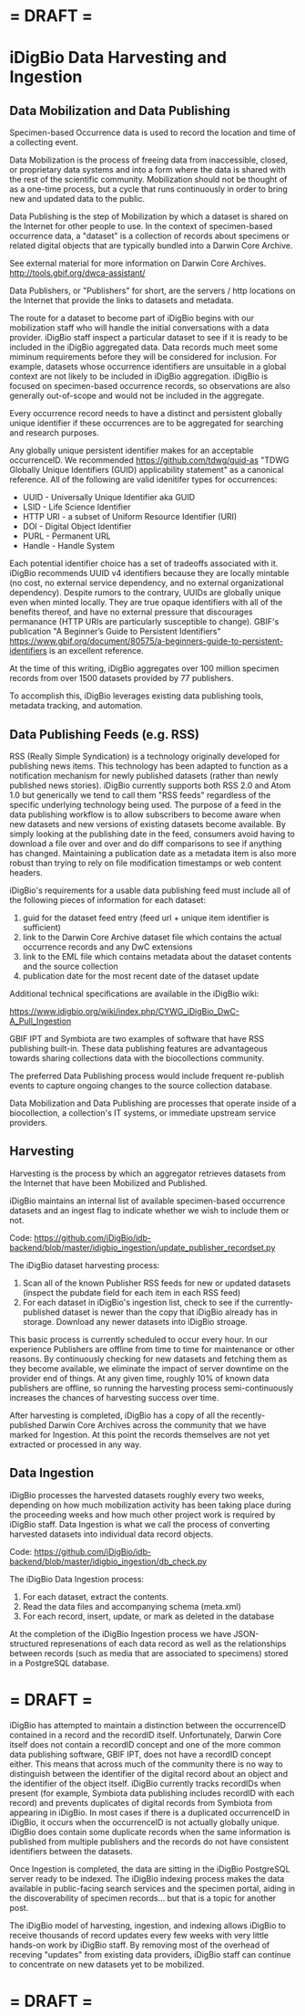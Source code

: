 # = DRAFT =

iDigBio Data Harvesting and Ingestion
=====================================


Data Mobilization and Data Publishing
-------------------------------------

Specimen-based Occurrence data is used to record the location and time of a collecting event.

Data Mobilization is the process of freeing data from inaccessible, closed, or proprietary data systems and into a form where the data is shared with the rest of the scientific community.  Mobilization should not be thought of as a one-time process, but a cycle that runs continuously in order to bring new and updated data to the public.

Data Publishing is the step of Mobilization by which a dataset is shared on the Internet for other people to use. In the context of specimen-based occurrence data, a "dataset" is a collection of records about specimens or related digital objects that are typically bundled into a Darwin Core Archive.

See external material for more information on Darwin Core Archives.
http://tools.gbif.org/dwca-assistant/

Data Publishers, or "Publishers" for short, are the servers / http locations on the Internet that provide the links to datasets and metadata.

The route for a dataset to become part of iDigBio begins with our mobilization staff who will handle the initial conversations with a data provider.  iDigBio staff inspect a particular dataset to see if it is ready to be included in the iDigBio aggregated data.  Data records much meet some miminum requirements before they will be considered for inclusion.  For example, datasets whose occurrence identifiers are unsuitable in a global context are not likely to be included in iDigBio aggregation.  iDigBio is focused on specimen-based occurrence records, so observations are also generally out-of-scope and would not be included in the aggregate.

Every occurrence record needs to have a distinct and persistent globally unique identifier if these occurrences are to be aggregated for searching and research purposes.

Any globally unique persistent identifier makes for an acceptable occurrenceID.  We recommended https://github.com/tdwg/guid-as "TDWG Globally Unique Identifiers (GUID) applicability statement" as a canonical reference.  All of the following are valid idenitifer types for occurrences:

* UUID - Universally Unique Identifier aka GUID
* LSID - Life Science Identifier
* HTTP URI - a subset of Uniform Resource Identifier (URI)
* DOI - Digital Object Identifier
* PURL - Permanent URL
* Handle - Handle System

Each potential identifier choice has a set of tradeoffs associated with it. iDigBio recommends UUID v4 identifiers because they are locally mintable (no cost, no external service dependency, and no external organizational dependency). Despite rumors to the contrary, UUIDs are globally unique even when minted locally.  They are true opaque identifiers with all of the benefits thereof, and have no external pressure that discourages permanance (HTTP URIs are particularly susceptible to change). GBIF's publication "A Beginner’s Guide to Persistent Identifiers" https://www.gbif.org/document/80575/a-beginners-guide-to-persistent-identifiers is an excellent reference.


At the time of this writing, iDigBio aggregates over 100 million specimen records from over 1500 datasets provided by 77 publishers.

To accomplish this, iDigBio leverages existing data publishing tools, metadata tracking, and automation.


Data Publishing Feeds (e.g. RSS)
--------------------------------

RSS (Really Simple Syndication) is a technology originally developed for publishing news items.  This technology has been adapted to function as a notification mechanism for newly published datasets (rather than newly published news stories).  iDigBio currently supports both RSS 2.0 and Atom 1.0 but generically we tend to call them "RSS feeds" regardless of the specific underlying technology being used.  The purpose of a feed in the data publishing workflow is to allow subscribers to become aware when new datasets and new versions of existing datasets become available. By simply looking at the publishing date in the feed, consumers avoid having to download a file over and over and do diff comparisons to see if anything has changed.  Maintaining a publication date as a metadata item is also more robust than trying to rely on file modification timestamps or web content headers.

iDigBio's requirements for a usable data publishing feed must include all of the following pieces of information for each dataset:

1. guid for the dataset feed entry (feed url + unique item identifier is sufficient)
2. link to the Darwin Core Archive dataset file which contains the actual occurrence records and any DwC extensions
3. link to the EML file which contains metadata about the dataset contents and the source collection
4. publication date for the most recent date of the dataset update

Additional technical specifications are available in the iDigBio wiki:

https://www.idigbio.org/wiki/index.php/CYWG_iDigBio_DwC-A_Pull_Ingestion

GBIF IPT and Symbiota are two examples of software that have RSS publishing built-in. These data publishing features are advantageous towards sharing collections data with the biocollections community.

The preferred Data Publishing process would include frequent re-publish events to capture ongoing changes to the source collection database.

Data Mobilization and Data Publishing are processes that operate inside of a biocollection, a collection's IT systems, or immediate upstream service providers.

Harvesting
----------

Harvesting is the process by which an aggregator retrieves datasets from the Internet that have been Mobilized and Published.

iDigBio maintains an internal list of available specimen-based occurrence datasets and an ingest flag to indicate whether we wish to include them or not.

Code:
https://github.com/iDigBio/idb-backend/blob/master/idigbio_ingestion/update_publisher_recordset.py

The iDigBio dataset harvesting process:

1. Scan all of the known Publisher RSS feeds for new or updated datasets (inspect the pubdate field for each item in each RSS feed)
2. For each dataset in iDigBio's ingestion list, check to see if the currently-published dataset is newer than the copy that iDigBio already has in storage. Download any newer datasets into iDigBio stroage.

This basic process is currently scheduled to occur every hour.  In our experience Publishers are offline from time to time for maintenance or other reasons.  By continuously checking for new datasets and fetching them as they become available, we eliminate the impact of server downtime on the provider end of things.  At any given time, roughly 10% of known data publishers are offline, so running the harvesting process semi-continuously increases the chances of harvesting success over time.

After harvesting is completed, iDigBio has a copy of all the recently-published Darwin Core Archives across the community that we have marked for Ingestion. At this point the records themselves are not yet extracted or processed in any way.

Data Ingestion
--------------

iDigBio processes the harvested datasets roughly every two weeks, depending on how much mobilization activity has been taking place during the proceeding weeks and how much other project work is required by iDigBio staff. Data Ingestion is what we call the process of converting harvested datasets into individual data record objects.

Code:
https://github.com/iDigBio/idb-backend/blob/master/idigbio_ingestion/db_check.py

The iDigBio Data Ingestion process:

1. For each dataset, extract the contents.
2. Read the data files and accompanying schema (meta.xml)
3. For each record, insert, update, or mark as deleted in the database

At the completion of the iDigBio Ingestion process we have JSON-structured represenations of each data record as well as the relationships between records (such as media that are associated to specimens) stored in a PostgreSQL database.

# = DRAFT =


iDigBio has attempted to maintain a distinction between the occurrenceID contained in a record and the recordID itself.  Unfortunately, Darwin Core itself does not contain a recordID concept and one of the more common data publishing software, GBIF IPT, does not have a recordID concept either.  This means that across much of the community there is no way to distinguish between the identifier of the digital record about an object and the identifier of the object itself. iDigBio currently tracks recordIDs when present (for example, Symbiota data publishing includes recordID with each record) and prevents duplicates of digital records from Symbiota from appearing in iDigBio.  In most cases if there is a duplicated occurrenceID in iDigBio, it occurs when the occurrenceID is not actually globally unique. iDigBio does contain some duplicate records when the same information is published from multiple publishers and the records do not have consistent identifiers between the datasets.


Once Ingestion is completed, the data are sitting in the iDigBio PostgreSQL server ready to be indexed. The iDigBio indexing process makes the data available in public-facing search services and the specimen portal, aiding in the discoverability of specimen records... but that is a topic for another post.

The iDigBio model of harvesting, ingestion, and indexing allows iDigBio to receive thousands of record updates every few weeks with very little hands-on work by iDigBio staff.  By removing most of the overhead of receving "updates" from existing data providers, iDigBio staff can continue to concentrate on new datasets yet to be mobilized.

# = DRAFT =
